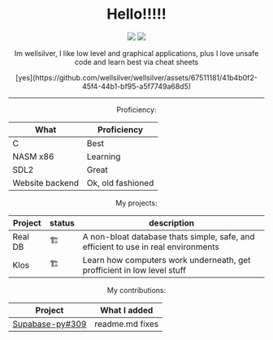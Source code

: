 <!-- im looking at this later on, and asking why I made it in html? I think I was trying to center align everything but markdown doesnt like that-->

<!-- okay now I just found out that why its in html is because its completely broken for some reason, wont let me use markdown except for the tables -->

<div style="text-align: center;">
  
  <h1 style="align:center"> Hello!!!!! </h1>
  <img src="https://github-stats-alpha.vercel.app/api?username=wellsilver&cc=22272e&tc=37BCF6&ic=fff&bc=0000">
  <img src="https://github-readme-streak-stats.herokuapp.com?user=wellsilver&theme=dark&date_format=M%20j%5B%2C%20Y%5D">
  <p> Im wellsilver, I like low level and graphical applications, plus I love unsafe code and learn best via cheat sheets</p>
  [yes](https://github.com/wellsilver/wellsilver/assets/67511181/41b4b0f2-45f4-44b1-bf95-a5f7749a68d5)
  <hr />
  <p> Proficiency: </p>
  
  | What | Proficiency |
  | -------- | ----------- |
  | C | Best |
  | NASM x86 | Learning |
  | SDL2 | Great |
  | Website backend | Ok, old fashioned |
  
  <p> My projects: </p>
  
  | Project | status | description |
  | ------- | ---- | ----------- |
  | Real DB | 🏗 | A non-bloat database thats simple, safe, and efficient to use in real environments |
  | Klos | 🏗 | Learn how computers work underneath, get profficient in low level stuff |
  
  <p> My contributions: </p>
  
  | Project | What I added |
  | ------- | ------------ |
  | [Supabase-py#309]([https://github.com/supabase-community/supabase-py](https://github.com/supabase-community/supabase-py/pull/309)) | readme.md fixes |
  
</div>
